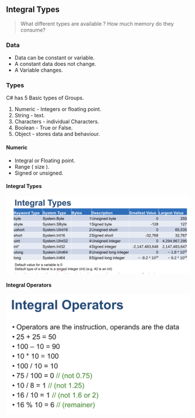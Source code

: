 ## Integral Types
> What different types are available ? How much memory do they consume?

### Data
* Data can be constant or variable.
* A constant data does not change.
* A Variable changes.

### Types 

C# has 5 Basic types of Groups.
1. Numeric - Integers or floating point.
2. String - text.
3. Characters - individual Characters.
4. Boolean - True or False.
5. Object - stores data and behaviour.

#### Numeric 
* Integral or Floating point.
* Range ( size ).
* Signed or unsigned.
#### Integral Types 

![](Semester%202/CAB-201/Week%201/Pasted%20image%2020240721203007.png)

#### Integral Operators

![](Semester%202/CAB-201/Week%201/Pasted%20image%2020240721203046.png)
